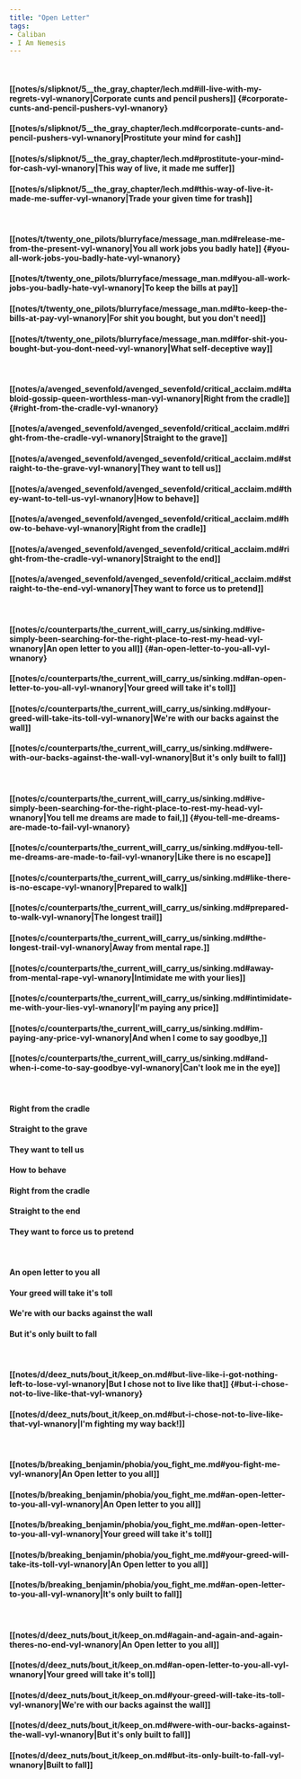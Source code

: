 ```yaml
---
title: "Open Letter"
tags:
- Caliban
- I Am Nemesis
---
```

&nbsp;
#### [[notes/s/slipknot/5__the_gray_chapter/lech.md#ill-live-with-my-regrets-vyl-wnanory|Corporate cunts and pencil pushers]] {#corporate-cunts-and-pencil-pushers-vyl-wnanory}
#### [[notes/s/slipknot/5__the_gray_chapter/lech.md#corporate-cunts-and-pencil-pushers-vyl-wnanory|Prostitute your mind for cash]]
#### [[notes/s/slipknot/5__the_gray_chapter/lech.md#prostitute-your-mind-for-cash-vyl-wnanory|This way of live, it made me suffer]]
#### [[notes/s/slipknot/5__the_gray_chapter/lech.md#this-way-of-live-it-made-me-suffer-vyl-wnanory|Trade your given time for trash]]
&nbsp;
#### [[notes/t/twenty_one_pilots/blurryface/message_man.md#release-me-from-the-present-vyl-wnanory|You all work jobs you badly hate]] {#you-all-work-jobs-you-badly-hate-vyl-wnanory}
#### [[notes/t/twenty_one_pilots/blurryface/message_man.md#you-all-work-jobs-you-badly-hate-vyl-wnanory|To keep the bills at pay]]
#### [[notes/t/twenty_one_pilots/blurryface/message_man.md#to-keep-the-bills-at-pay-vyl-wnanory|For shit you bought, but you don't need]]
#### [[notes/t/twenty_one_pilots/blurryface/message_man.md#for-shit-you-bought-but-you-dont-need-vyl-wnanory|What self-deceptive way]]
&nbsp;
#### [[notes/a/avenged_sevenfold/avenged_sevenfold/critical_acclaim.md#tabloid-gossip-queen-worthless-man-vyl-wnanory|Right from the cradle]] {#right-from-the-cradle-vyl-wnanory}
#### [[notes/a/avenged_sevenfold/avenged_sevenfold/critical_acclaim.md#right-from-the-cradle-vyl-wnanory|Straight to the grave]]
#### [[notes/a/avenged_sevenfold/avenged_sevenfold/critical_acclaim.md#straight-to-the-grave-vyl-wnanory|They want to tell us]]
#### [[notes/a/avenged_sevenfold/avenged_sevenfold/critical_acclaim.md#they-want-to-tell-us-vyl-wnanory|How to behave]]
#### [[notes/a/avenged_sevenfold/avenged_sevenfold/critical_acclaim.md#how-to-behave-vyl-wnanory|Right from the cradle]]
#### [[notes/a/avenged_sevenfold/avenged_sevenfold/critical_acclaim.md#right-from-the-cradle-vyl-wnanory|Straight to the end]]
#### [[notes/a/avenged_sevenfold/avenged_sevenfold/critical_acclaim.md#straight-to-the-end-vyl-wnanory|They want to force us to pretend]]
&nbsp;
#### [[notes/c/counterparts/the_current_will_carry_us/sinking.md#ive-simply-been-searching-for-the-right-place-to-rest-my-head-vyl-wnanory|An open letter to you all]] {#an-open-letter-to-you-all-vyl-wnanory}
#### [[notes/c/counterparts/the_current_will_carry_us/sinking.md#an-open-letter-to-you-all-vyl-wnanory|Your greed will take it's toll]]
#### [[notes/c/counterparts/the_current_will_carry_us/sinking.md#your-greed-will-take-its-toll-vyl-wnanory|We're with our backs against the wall]]
#### [[notes/c/counterparts/the_current_will_carry_us/sinking.md#were-with-our-backs-against-the-wall-vyl-wnanory|But it's only built to fall]]
&nbsp;
#### [[notes/c/counterparts/the_current_will_carry_us/sinking.md#ive-simply-been-searching-for-the-right-place-to-rest-my-head-vyl-wnanory|You tell me dreams are made to fail,]] {#you-tell-me-dreams-are-made-to-fail-vyl-wnanory}
#### [[notes/c/counterparts/the_current_will_carry_us/sinking.md#you-tell-me-dreams-are-made-to-fail-vyl-wnanory|Like there is no escape]]
#### [[notes/c/counterparts/the_current_will_carry_us/sinking.md#like-there-is-no-escape-vyl-wnanory|Prepared to walk]]
#### [[notes/c/counterparts/the_current_will_carry_us/sinking.md#prepared-to-walk-vyl-wnanory|The longest trail]]
#### [[notes/c/counterparts/the_current_will_carry_us/sinking.md#the-longest-trail-vyl-wnanory|Away from mental rape.]]
#### [[notes/c/counterparts/the_current_will_carry_us/sinking.md#away-from-mental-rape-vyl-wnanory|Intimidate me with your lies]]
#### [[notes/c/counterparts/the_current_will_carry_us/sinking.md#intimidate-me-with-your-lies-vyl-wnanory|I'm paying any price]]
#### [[notes/c/counterparts/the_current_will_carry_us/sinking.md#im-paying-any-price-vyl-wnanory|And when I come to say goodbye,]]
#### [[notes/c/counterparts/the_current_will_carry_us/sinking.md#and-when-i-come-to-say-goodbye-vyl-wnanory|Can't look me in the eye]]
&nbsp;
#### Right from the cradle
#### Straight to the grave
#### They want to tell us
#### How to behave
#### Right from the cradle
#### Straight to the end
#### They want to force us to pretend
&nbsp;
#### An open letter to you all
#### Your greed will take it's toll
#### We're with our backs against the wall
#### But it's only built to fall
&nbsp;
#### [[notes/d/deez_nuts/bout_it/keep_on.md#but-live-like-i-got-nothing-left-to-lose-vyl-wnanory|But I chose not to live like that]] {#but-i-chose-not-to-live-like-that-vyl-wnanory}
#### [[notes/d/deez_nuts/bout_it/keep_on.md#but-i-chose-not-to-live-like-that-vyl-wnanory|I'm fighting my way back!]]
&nbsp;
#### [[notes/b/breaking_benjamin/phobia/you_fight_me.md#you-fight-me-vyl-wnanory|An Open letter to you all]]
#### [[notes/b/breaking_benjamin/phobia/you_fight_me.md#an-open-letter-to-you-all-vyl-wnanory|An Open letter to you all]]
#### [[notes/b/breaking_benjamin/phobia/you_fight_me.md#an-open-letter-to-you-all-vyl-wnanory|Your greed will take it's toll]]
#### [[notes/b/breaking_benjamin/phobia/you_fight_me.md#your-greed-will-take-its-toll-vyl-wnanory|An Open letter to you all]]
#### [[notes/b/breaking_benjamin/phobia/you_fight_me.md#an-open-letter-to-you-all-vyl-wnanory|It's only built to fall]]
&nbsp;
#### [[notes/d/deez_nuts/bout_it/keep_on.md#again-and-again-and-again-theres-no-end-vyl-wnanory|An Open letter to you all]]
#### [[notes/d/deez_nuts/bout_it/keep_on.md#an-open-letter-to-you-all-vyl-wnanory|Your greed will take it's toll]]
#### [[notes/d/deez_nuts/bout_it/keep_on.md#your-greed-will-take-its-toll-vyl-wnanory|We're with our backs against the wall]]
#### [[notes/d/deez_nuts/bout_it/keep_on.md#were-with-our-backs-against-the-wall-vyl-wnanory|But it's only built to fall]]
#### [[notes/d/deez_nuts/bout_it/keep_on.md#but-its-only-built-to-fall-vyl-wnanory|Built to fall]]
